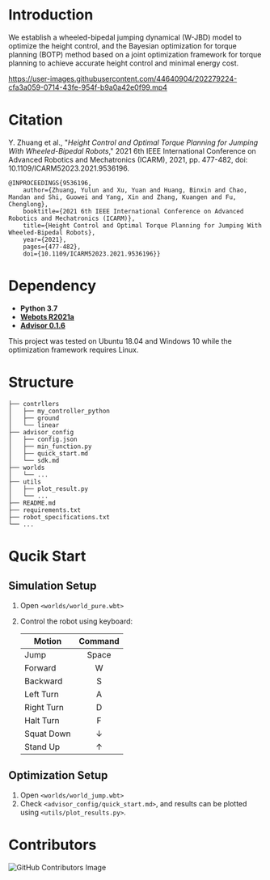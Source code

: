 # Introduction

<!--<img src=".utils/../utils/ARM2021.jpg" width=400>-->


We establish a wheeled-bipedal jumping dynamical (W-JBD) model to optimize the height control, and the Bayesian optimization for torque planning (BOTP) method based on a joint optimization framework for torque planning to achieve accurate height control and minimal energy cost.

https://user-images.githubusercontent.com/44640904/202279224-cfa3a059-0714-43fe-954f-b9a0a42e0f99.mp4

# Citation

Y. Zhuang et al., "*Height Control and Optimal Torque Planning for Jumping With Wheeled-Bipedal Robots*," 2021 6th IEEE International Conference on Advanced Robotics and Mechatronics (ICARM), 2021, pp. 477-482, doi: 10.1109/ICARM52023.2021.9536196.

```
@INPROCEEDINGS{9536196,  
	author={Zhuang, Yulun and Xu, Yuan and Huang, Binxin and Chao, Mandan and Shi, Guowei and Yang, Xin and Zhang, Kuangen and Fu, Chenglong},  
	booktitle={2021 6th IEEE International Conference on Advanced Robotics and Mechatronics (ICARM)},   
	title={Height Control and Optimal Torque Planning for Jumping With Wheeled-Bipedal Robots},   
	year={2021},   
	pages={477-482},  
	doi={10.1109/ICARM52023.2021.9536196}}
```

# Dependency

- **Python  3.7**
- [**Webots  R2021a**](https://github.com/cyberbotics/webots)
- [**Advisor 0.1.6**](https://github.com/silvery107/advisor)

This project was tested on Ubuntu 18.04 and Windows 10 while the optimization framework requires Linux.

# Structure

```
├── contrllers
│   ├── my_controller_python
│   ├── ground
│   └── linear
├── advisor_config
│   ├── config.json
│   ├── min_function.py
│   ├── quick_start.md
│   └── sdk.md
├── worlds
│   └── ...
├── utils
│   ├── plot_result.py
│   └── ...
├── README.md
├── requirements.txt
├── robot_specifications.txt
└── ...
```

# Qucik Start

## Simulation Setup
1. Open `<worlds/world_pure.wbt>`
2. Control the robot using keyboard:

	|Motion|Command|
	|-|:-:|
	|Jump|Space|
	|Forward|W|
	|Backward|S|
	|Left Turn|A|
	|Right Turn|D|
	|Halt Turn|F|
	|Squat Down|↓|
	|Stand Up|↑|

## Optimization Setup
1. Open `<worlds/world_jump.wbt>`
2. Check `<advisor_config/quick_start.md>`, and results can be plotted using `<utils/plot_results.py>`.

# Contributors
![GitHub Contributors Image](https://contrib.rocks/image?repo=silvery107/wheeled-bipedal-jumping)
